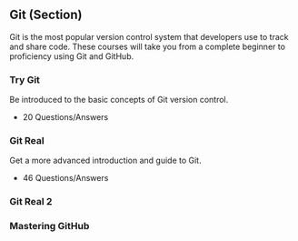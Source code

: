 ## Git (Section)

Git is the most popular version control system that developers use to track and share code. These courses will take you from a complete beginner to proficiency using Git and GitHub.

### **Try Git**

Be introduced to the basic concepts of Git version control.

* 20 Questions/Answers

### **Git Real**

Get a more advanced introduction and guide to Git.

* 46 Questions/Answers

### **Git Real 2**

### **Mastering GitHub**
